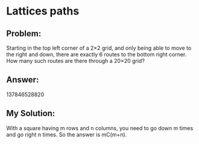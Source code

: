 # **Lattices paths**
## Problem:
Starting in the top left corner of a 2×2 grid, and only being able to move to the right and down, there are exactly 6 routes to the bottom right corner.
How many such routes are there through a 20×20 grid?

## Answer:
137846528820

## My Solution:
With a square having m rows and n columns, you need to go down m times and go right n times. So the answer is mC(m+n).
